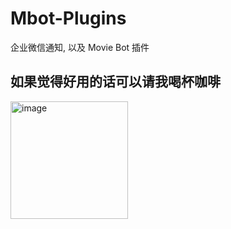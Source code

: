 # Mbot-Plugins
企业微信通知, 以及 Movie Bot 插件
## 如果觉得好用的话可以请我喝杯咖啡
<img width="188" alt="image" src="https://user-images.githubusercontent.com/68833595/233236971-e59d4eef-b0af-49ea-9ad7-8c4ce479c623.png">
